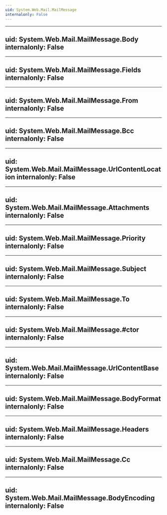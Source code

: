 ```yaml
---
uid: System.Web.Mail.MailMessage
internalonly: False
---
```


---
uid: System.Web.Mail.MailMessage.Body
internalonly: False
---

---
uid: System.Web.Mail.MailMessage.Fields
internalonly: False
---

---
uid: System.Web.Mail.MailMessage.From
internalonly: False
---

---
uid: System.Web.Mail.MailMessage.Bcc
internalonly: False
---

---
uid: System.Web.Mail.MailMessage.UrlContentLocation
internalonly: False
---

---
uid: System.Web.Mail.MailMessage.Attachments
internalonly: False
---

---
uid: System.Web.Mail.MailMessage.Priority
internalonly: False
---

---
uid: System.Web.Mail.MailMessage.Subject
internalonly: False
---

---
uid: System.Web.Mail.MailMessage.To
internalonly: False
---

---
uid: System.Web.Mail.MailMessage.#ctor
internalonly: False
---

---
uid: System.Web.Mail.MailMessage.UrlContentBase
internalonly: False
---

---
uid: System.Web.Mail.MailMessage.BodyFormat
internalonly: False
---

---
uid: System.Web.Mail.MailMessage.Headers
internalonly: False
---

---
uid: System.Web.Mail.MailMessage.Cc
internalonly: False
---

---
uid: System.Web.Mail.MailMessage.BodyEncoding
internalonly: False
---

